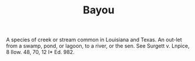 ---
title: Bayou
letter: B
permalink: "/definitions/bayou.html"
body: A species of creek or stream common in Louisiana and Texas. An out-let from
  a swamp, pond, or lagoon, to a river, or the sen. See Surgett v. Lnpice, 8 IIow.
  48, 70, 12 I* Ed. 982.
published_at: '2018-07-07'
source: Black's Law Dictionary
layout: post
---